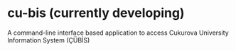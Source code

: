 # cu-bis (currently developing)
<p> A command-line interface based application to access Cukurova University Information System (ÇÜBİS) </p>
